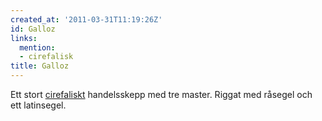 ```yaml
---
created_at: '2011-03-31T11:19:26Z'
id: Galloz
links:
  mention:
  - cirefalisk
title: Galloz
---
```


Ett stort [cirefaliskt] handelsskepp med tre master. Riggat med råsegel och ett latinsegel.

  [cirefaliskt]: cirefalisk
